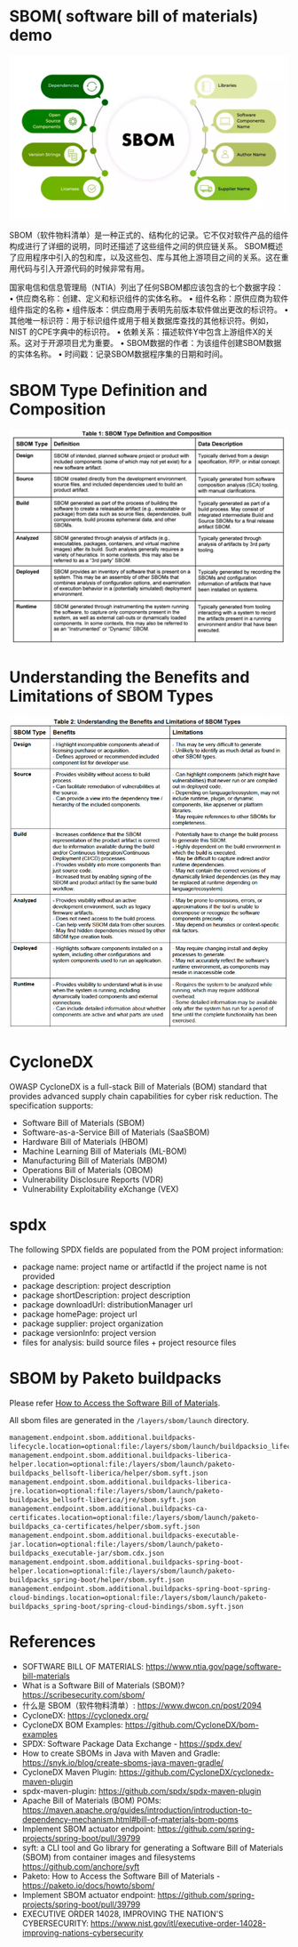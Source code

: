 SBOM( software bill of materials) demo
======================================

![SBOM Structure](sbom-structure.png)

SBOM（软件物料清单）是一种正式的、结构化的记录。它不仅对软件产品的组件构成进行了详细的说明，同时还描述了这些组件之间的供应链关系。
SBOM概述了应用程序中引入的包和库，以及这些包、库与其他上游项目之间的关系。这在重用代码与引入开源代码的时候非常有用。

国家电信和信息管理局（NTIA）列出了任何SBOM都应该包含的七个数据字段： • 供应商名称：创建、定义和标识组件的实体名称。 • 组件名称：原供应商为软件组件指定的名称 • 组件版本：供应商用于表明先前版本软件做出更改的标识符。 • 其他唯一标识符：用于标识组件或用于相关数据库查找的其他标识符。例如，NIST 的CPE字典中的标识符。 • 依赖关系：描述软件Y中包含上游组件X的关系。这对于开源项目尤为重要。 • SBOM数据的作者：为该组件创建SBOM数据的实体名称。 • 时间戳：记录SBOM数据程序集的日期和时间。

# SBOM Type Definition and Composition

![SBOM Type Definition](src/site/images/sbom-type-definition.png)

# Understanding the Benefits and Limitations of SBOM Types

![SBOM Type Benefit](src/site/images/sbom-type-benefit.png)

# CycloneDX

OWASP CycloneDX is a full-stack Bill of Materials (BOM) standard that provides advanced supply chain capabilities for cyber risk reduction.
The specification supports:

* Software Bill of Materials (SBOM)
* Software-as-a-Service Bill of Materials (SaaSBOM)
* Hardware Bill of Materials (HBOM)
* Machine Learning Bill of Materials (ML-BOM)
* Manufacturing Bill of Materials (MBOM)
* Operations Bill of Materials (OBOM)
* Vulnerability Disclosure Reports (VDR)
* Vulnerability Exploitability eXchange (VEX)

# spdx

The following SPDX fields are populated from the POM project information:

- package name: project name or artifactId if the project name is not provided
- package description: project description
- package shortDescription: project description
- package downloadUrl: distributionManager url
- package homePage: project url
- package supplier: project organization
- package versionInfo: project version
- files for analysis: build source files + project resource files

# SBOM by Paketo buildpacks

Please refer [How to Access the Software Bill of Materials](https://paketo.io/docs/howto/sbom/). 

All sbom files are generated in the `/layers/sbom/launch` directory.

```
management.endpoint.sbom.additional.buildpacks-lifecycle.location=optional:file:/layers/sbom/launch/buildpacksio_lifecycle/launcher/sbom.cdx.json
management.endpoint.sbom.additional.buildpacks-liberica-helper.location=optional:file:/layers/sbom/launch/paketo-buildpacks_bellsoft-liberica/helper/sbom.syft.json
management.endpoint.sbom.additional.buildpacks-liberica-jre.location=optional:file:/layers/sbom/launch/paketo-buildpacks_bellsoft-liberica/jre/sbom.syft.json
management.endpoint.sbom.additional.buildpacks-ca-certificates.location=optional:file:/layers/sbom/launch/paketo-buildpacks_ca-certificates/helper/sbom.syft.json
management.endpoint.sbom.additional.buildpacks-executable-jar.location=optional:file:/layers/sbom/launch/paketo-buildpacks_executable-jar/sbom.cdx.json
management.endpoint.sbom.additional.buildpacks-spring-boot-helper.location=optional:file:/layers/sbom/launch/paketo-buildpacks_spring-boot/helper/sbom.syft.json
management.endpoint.sbom.additional.buildpacks-spring-boot-spring-cloud-bindings.location=optional:file:/layers/sbom/launch/paketo-buildpacks_spring-boot/spring-cloud-bindings/sbom.syft.json
```

# References

* SOFTWARE BILL OF MATERIALS: https://www.ntia.gov/page/software-bill-materials
* What is a Software Bill of Materials (SBOM)? https://scribesecurity.com/sbom/
* 什么是 SBOM（软件物料清单）: https://www.dwcon.cn/post/2094
* CycloneDX: https://cyclonedx.org/
* CycloneDX BOM Examples: https://github.com/CycloneDX/bom-examples
* SPDX: Software Package Data Exchange - https://spdx.dev/
* How to create SBOMs in Java with Maven and Gradle: https://snyk.io/blog/create-sboms-java-maven-gradle/
* CycloneDX Maven Plugin: https://github.com/CycloneDX/cyclonedx-maven-plugin
* spdx-maven-plugin: https://github.com/spdx/spdx-maven-plugin
* Apache Bill of Materials (BOM) POMs: https://maven.apache.org/guides/introduction/introduction-to-dependency-mechanism.html#bill-of-materials-bom-poms
* Implement SBOM actuator endpoint: https://github.com/spring-projects/spring-boot/pull/39799
* syft: a CLI tool and Go library for generating a Software Bill of Materials (SBOM) from container images and filesystems https://github.com/anchore/syft
* Paketo: How to Access the Software Bill of Materials - https://paketo.io/docs/howto/sbom/ 
* Implement SBOM actuator endpoint: https://github.com/spring-projects/spring-boot/pull/39799
* EXECUTIVE ORDER 14028, IMPROVING THE NATION'S CYBERSECURITY: https://www.nist.gov/itl/executive-order-14028-improving-nations-cybersecurity